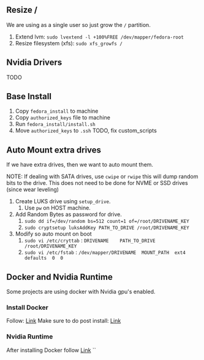 ## Resize /
We are using as a single user so just grow the `/` partition.
1. Extend lvm: `sudo lvextend -l +100%FREE /dev/mapper/fedora-root`
2. Resize filesystem (xfs): `sudo xfs_growfs /`

## Nvidia Drivers 
TODO

## Base Install
1. Copy `fedora_install` to machine
2. Copy `authorized_keys` file to machine
3. Run `fedora_install/install.sh`
4. Move `authorized_keys` to `.ssh` 
TODO, fix custom_scripts

## Auto Mount extra drives
If we have extra drives, then we want to auto mount them. 

NOTE: If dealing with SATA drives, use `cwipe` or `rwipe` this will dump random bits to the drive. This does not need to be done for NVME or SSD drives (since wear leveling)

1. Create LUKS drive using `setup_drive`. 
	1. Use `pw` on HOST machine. 
2. Add Random Bytes as password for drive. 
	1. `sudo dd if=/dev/random bs=512 count=1 of=/root/DRIVENAME_KEY`
	2. `sudo cryptsetup luksAddKey PATH_TO_DRIVE /root/DRIVENAME_KEY`
3. Modify so auto mount on boot
	1. `sudo vi /etc/cryttab` : `DRIVENAME    PATH_TO_DRIVE   /root/DRIVENAME_KEY`
	2. `sudo vi /etc/fstab`  :  `/dev/mapper/DRIVENAME  MOUNT_PATH  ext4  defaults  0  0` 

## Docker and Nvidia Runtime
Some projects are using docker with Nvidia gpu's enabled. 
### Install Docker
Follow: [Link](https://docs.docker.com/engine/install/fedora/)
Make sure to do post install: [Link](https://docs.docker.com/engine/install/linux-postinstall/)
### Nvidia Runtime
After installing Docker follow [Link](https://docs.nvidia.com/datacenter/cloud-native/container-toolkit/latest/install-guide.html) 
``